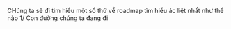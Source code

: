 CHúng ta sẽ đi tìm hiểu một số thứ về roadmap tìm hiểu ác liệt nhất như thế nào
1/ Con đường chúng ta đang đi
